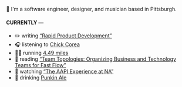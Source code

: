 👋 I'm a software engineer, designer, and musician based in Pittsburgh.

#### CURRENTLY —

* ✏️ writing [“Rapid Product Development”](https://amoscato.com/journal/rapid-product-development/)
* 🎧 listening to [Chick Corea](https://www.last.fm/music/Chick+Corea/_/Crystal+Silence)
* 🏃‍♂️ running [4.49 miles](https://www.strava.com/activities/5948179037)
* 📘 reading [“Team Topologies: Organizing Business and Technology Teams for Fast Flow”](https://www.goodreads.com/book/show/44135420-team-topologies)
* 🍿 watching [“The AAPI Experience at NA”](https://youtu.be/uiccwNSOGjU)
* 🍺 drinking [Punkin Ale](https://untappd.com/user/namoscato/checkin/1078842407)
